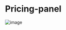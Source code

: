 # Pricing-panel
![image](https://github.com/Boon0710/Pricing-panel/assets/116498189/7f45d741-2e96-4141-8b42-4913ea288f2a)
